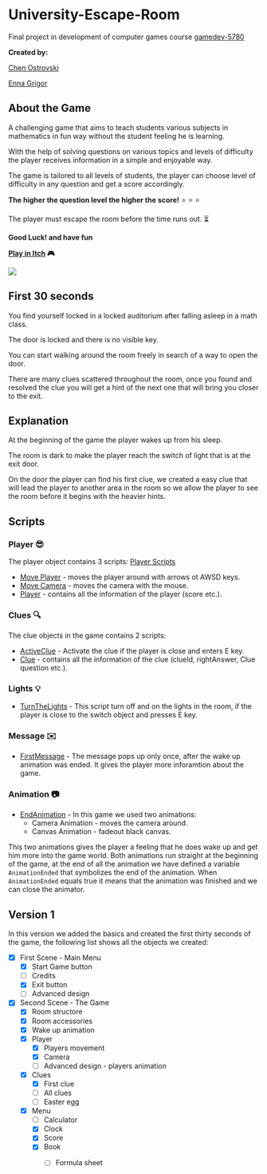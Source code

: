 # University-Escape-Room
Final project in development of computer games course [gamedev-5780](https://github.com/erelsgl-at-ariel/gamedev-5780)

**Created by:**

[Chen Ostrovski](https://github.com/ChenOst)

[Enna Grigor](https://github.com/ennagrigor)

## About the Game

A challenging game that aims to teach students various subjects in mathematics in fun way without the student feeling he is learning.
  
With the help of solving questions on various topics and levels of difficulty the player receives
information in a simple and enjoyable way.

The game is tailored to all levels of students,
the player can choose level of difficulty in any question and get a score accordingly.

**The higher the question level the higher the score!** :star: :star: :star:

The player must escape the room before the time runs out. :hourglass_flowing_sand:

**Good Luck! and have fun**

**[Play in Itch](https://chenostrovski.itch.io/university-escape-room) :video_game:**

![](Game_Version_1.gif)

## First 30 seconds

You find yourself locked in a locked auditorium after falling asleep in a math class. 

The door is locked and there is no visible key. 

You can start walking around the room freely in search of a way to open the door.

There are many clues scattered throughout the room, once you found and resolved 
the clue you will get a hint of the next one that will bring you closer to the exit.

## Explanation

At the beginning of the game the player wakes up from his sleep.

The room is dark to make the player reach the switch of light that is at the exit door.

On the door the player can find his first clue, we
 created a easy clue that will lead the player to another area in the room
 so we allow the player to see the room before it begins with the heavier hints.
 
## Scripts
### Player :sunglasses:
The player object contains 3 scripts: [Player Scripts](https://github.com/ChenOst/University-Escape-Room/tree/master/Assets/University%20Classroom/Scripts/Player)
- [Move Player](https://github.com/ChenOst/University-Escape-Room/blob/master/Assets/University%20Classroom/Scripts/Player/MovePlayer.cs) - moves the player around with arrows ot AWSD keys.
- [Move Camera](https://github.com/ChenOst/University-Escape-Room/blob/master/Assets/University%20Classroom/Scripts/Player/MoveCamera.cs) - moves the camera with the mouse.
- [Player](https://github.com/ChenOst/University-Escape-Room/blob/master/Assets/University%20Classroom/Scripts/Player/Player.cs) - contains all the information of the player (score etc.).

### Clues :mag:
The clue objects in the game contains 2 scripts:
- [ActiveClue](https://github.com/ChenOst/University-Escape-Room/blob/master/Assets/University%20Classroom/Scripts/ActiveClue.cs) - Activate the clue if the player is close and enters E key.
- [Clue](https://github.com/ChenOst/University-Escape-Room/blob/master/Assets/University%20Classroom/Scripts/Clue.cs) - contains all the information of the clue (clueId, rightAnswer, Clue question etc.).

### Lights :bulb:
- [TurnTheLights](https://github.com/ChenOst/University-Escape-Room/blob/master/Assets/University%20Classroom/Scripts/TurnTheLights.cs) -
This script turn off and on the lights in the room, if the player is close to the switch object and presses E key.

### Message :envelope:
- [FirstMessage](https://github.com/ChenOst/University-Escape-Room/blob/master/Assets/University%20Classroom/Scripts/FirstMessage.cs) -
The message pops up only once, after the wake up animation was ended. It gives the player more inforamtion about the game.

### Animation :camera:
- [EndAnimation](https://github.com/ChenOst/University-Escape-Room/blob/master/Assets/University%20Classroom/Scripts/EndAnimation.cs) -
In this game we used two animations:
    - Camera Animation - moves the camera around.
    - Canvas Animation - fadeout black canvas.
    
This two animations gives the player a feeling that he does wake up and get him more into the game world.
Both animations run straight at the beginning of the game, at the end of all the animation we have defined
 a variable `AnimationEnded` that symbolizes the end of the animation.
 When `AnimationEnded` equals true it means that the animation was finished and we can close the animator.

## Version 1
In this version we added the basics and created the first thirty seconds of the game, 
the following list shows all the objects we created:
- [x] First Scene - Main Menu
    - [x] Start Game button
    - [ ] Credits
    - [x] Exit button
    - [ ] Advanced design
    
- [x] Second  Scene - The Game
    - [x] Room structore
    - [x] Room accessories
    - [x] Wake up animation
    - [x] Player
        - [x] Players movement
        - [x] Camera
        - [ ] Advanced design - players animation
    - [x] Clues
        - [x] First clue
        - [ ] All clues
        - [ ] Easter egg
    - [x] Menu
        - [ ] Calculator
        - [x] Clock
        - [x] Score
        - [x] Book
            - [ ] Formula sheet
            
